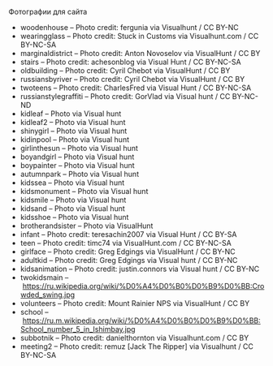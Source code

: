 Фотографии для сайта
* woodenhouse – Photo credit: fergunia via Visualhunt /  CC BY-NC
* wearingglass – Photo credit: Stuck in Customs via Visualhunt.com /  CC BY-NC-SA
* marginaldistrict – Photo credit: Anton Novoselov via VisualHunt /  CC BY
* stairs – Photo credit: achesonblog via Visual Hunt /  CC BY-NC-SA
* oldbuilding – Photo credit: Cyril Chebot via VisualHunt /  CC BY
* russiansbyriver – Photo credit: Cyril Chebot via VisualHunt /  CC BY
* twoteens – Photo credit: CharlesFred via Visual Hunt /  CC BY-NC-SA
* russianstylegraffiti – Photo credit: GorVlad via Visual hunt /  CC BY-NC-ND
* kidleaf – Photo via Visual hunt
* kidleaf2 – Photo via Visual hunt
* shinygirl – Photo via Visual hunt
* kidinpool – Photo via Visual hunt
* girlinthesun – Photo via Visual hunt
* boyandgirl – Photo via Visual hunt
* boypainter – Photo via Visual hunt
* autumnpark – Photo via Visual hunt
* kidssea – Photo via Visual hunt
* kidsmonument – Photo via Visual hunt
* kidsmile – Photo via Visual hunt
* kidsand – Photo via Visual hunt
* kidsshoe – Photo via Visual hunt
* brotherandsister – Photo via VisualHunt
* infant – Photo credit: teresachin2007 via Visual Hunt /  CC BY-SA
* teen – Photo credit: timc74 via VisualHunt.com /  CC BY-NC-SA
* girlface – Photo credit: Greg Edgings via VisualHunt /  CC BY-NC
* adultkid – Photo credit: Greg Edgings via Visual hunt /  CC BY-NC
* kidsanimation – Photo credit: justin.connors via Visual hunt /  CC BY-NC
* twokidsmain – https://ru.wikipedia.org/wiki/%D0%A4%D0%B0%D0%B9%D0%BB:Crowded_swing.jpg
* volunteers – Photo credit: Mount Rainier NPS via VisualHunt /  CC BY
* school – https://ru.m.wikipedia.org/wiki/%D0%A4%D0%B0%D0%B9%D0%BB:School_number_5_in_Ishimbay.jpg
* subbotnik – Photo credit: danielthornton via Visualhunt.com /  CC BY
* meeting2 – Photo credit: remuz [Jack The Ripper] via Visualhunt /  CC BY-NC-SA





